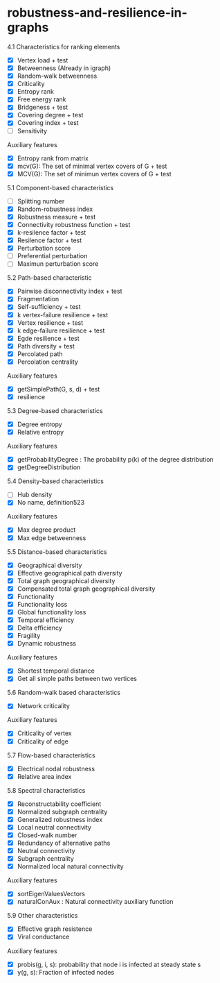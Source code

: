 # robustness-and-resilience-in-graphs

4.1 Characteristics for ranking elements

- [x] Vertex load + test
- [x] Betweenness (Already in igraph)
- [x] Random-walk betweenness
- [x] Criticality
- [x] Entropy rank
- [x] Free energy rank
- [x] Bridgeness + test
- [x] Covering degree + test
- [x] Covering index + test
- [ ] Sensitivity

Auxiliary features
- [x] Entropy rank from matrix
- [x] mcv(G): The set of minimal vertex covers of G + test
- [x] MCV(G): The set of minimun vertex covers of G + test

5.1 Component-based characteristics

- [ ] Splitting number
- [x] Random-robustness index
- [x] Robustness measure + test
- [x] Connectivity robustness function + test
- [x] k-resilence factor + test
- [x] Resilence factor + test
- [x] Perturbation score
- [ ] Preferential perturbation
- [ ] Maximun perturbation score

5.2 Path-based characteristic
- [x] Pairwise disconnectivity index + test
- [x] Fragmentation
- [x] Self-sufficiency + test
- [x] k vertex-failure resilience + test
- [x] Vertex resilience + test
- [x] k edge-failure resilience + test
- [x] Egde resilience + test
- [x] Path diversity + test
- [x] Percolated path
- [x] Percolation centrality

Auxiliary features
- [x] getSimplePath(G, s, d) + test
- [x] resilience

5.3 Degree-based characteristics

- [x] Degree entropy
- [x] Relative entropy

Auxiliary features
- [x] getProbabilityDegree : The probability p(k) of the degree distribution
- [x] getDegreeDistribution

5.4 Density-based characteristics

- [ ] Hub density
- [x] No name, definition523

Auxiliary features
- [x] Max degree product
- [x] Max edge betweenness

5.5 Distance-based characteristics

- [x] Geographical diversity
- [x] Effective geographical path diversity
- [x] Total graph geographical diversity
- [x] Compensated total graph geographical diversity
- [x] Functionality
- [x] Functionality loss
- [x] Global functionality loss
- [x] Temporal efficiency
- [x] Delta efficiency
- [x] Fragility
- [x] Dynamic robustness

Auxiliary features
- [x] Shortest temporal distance
- [x] Get all simple paths between two vertices

5.6 Random-walk based characteristics

- [x] Network criticality

Auxiliary features
- [x] Criticality of vertex
- [x] Criticality of edge

5.7 Flow-based characteristics

- [x] Electrical nodal robustness
- [x] Relative area index

5.8 Spectral characteristics

- [x] Reconstructability coefficient
- [x] Normalized subgraph centrality
- [x] Generalized robustness index
- [x] Local neutral connectivity
- [x] Closed-walk number
- [x] Redundancy of alternative paths
- [x] Neutral connectivity
- [x] Subgraph centrality
- [x] Normalized local natural connectivity

Auxiliary features
- [x] sortEigenValuesVectors
- [x] naturalConAux : Natural connectivity auxiliary function

5.9 Other characteristics

- [x] Effective graph resistence
- [x] Viral conductance

Auxiliary features
- [x] probis(g, i, s): probability that node i is infected at steady state s
- [x] y(g, s): Fraction of infected nodes